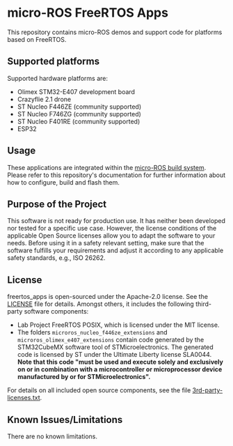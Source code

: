 # micro-ROS FreeRTOS Apps

This repository contains micro-ROS demos and support code for platforms based on FreeRTOS.

## Supported platforms

Supported hardware platforms are:
* Olimex STM32-E407 development board
* Crazyflie 2.1 drone
* ST Nucleo F446ZE (community supported)
* ST Nucleo F746ZG (community supported)
* ST Nucleo F401RE (community supported)
* ESP32

## Usage

These applications are integrated within the [micro-ROS build system](https://github.com/micro-ROS/micro_ros_setup).
Please refer to this repository's documentation for further information about how to configure, build and flash them.

## Purpose of the Project

This software is not ready for production use. It has neither been developed nor
tested for a specific use case. However, the license conditions of the
applicable Open Source licenses allow you to adapt the software to your needs.
Before using it in a safety relevant setting, make sure that the software
fulfills your requirements and adjust it according to any applicable safety
standards, e.g., ISO 26262.

## License

freertos_apps is open-sourced under the Apache-2.0 license. See the [LICENSE](license) file for details. Amongst others, it includes the following third-party software components:

* Lab Project FreeRTOS POSIX, which is licensed under the MIT license.
* The folders `microros_nucleo_f446ze_extensions` and `microros_olimex_e407_extensions` contain code generated by the STM32CubeMX software tool of STMicroelectronics. The generated code is licensed by ST under the Ultimate Liberty license SLA0044. **Note that this code "must be used and execute solely and exclusively on or in combination with a microcontroller or microprocessor device manufactured by or for STMicroelectronics".**

For details on all included open source components, see the file [3rd-party-licenses.txt](3rd-party-licenses.txt).

## Known Issues/Limitations

There are no known limitations.
